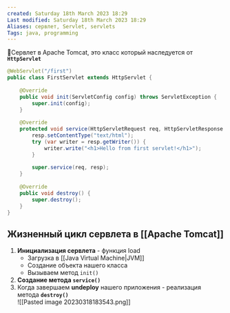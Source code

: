 ```yaml
---
created: Saturday 18th March 2023 18:29
Last modified: Saturday 18th March 2023 18:29
Aliases: сервлет, Servlet, servlets
Tags: java, programming
---
```



📌Сервлет в Apache Tomcat, это класс который наследуется от **`HttpServlet`** 
```java
@WebServlet("/first")  
public class FirstServlet extends HttpServlet {  
  
    @Override  
    public void init(ServletConfig config) throws ServletException {  
        super.init(config);  
    }  
  
    @Override  
    protected void service(HttpServletRequest req, HttpServletResponse resp) throws ServletException, IOException {  
        resp.setContentType("text/html");  
        try (var writer = resp.getWriter()) {  
            writer.write("<h1>Hello from first servlet!</h1>");  
        }  
  
        super.service(req, resp);  
    }  
  
    @Override  
    public void destroy() {  
        super.destroy();  
    }  
}
```


## Жизненный цикл сервлета в [[Apache Tomcat]]

1. **Инициализация сервлета** - функция load
	- Загрузка в [[Java Virtual Machine|JVM]]
	- Создание объекта нашего класса
	- Вызываем метод `init()`
2. **Создание метода `service()`**
3. Когда завершаем **undeploy** нашего приложения - реализация метода **`destroy()`**  
![[Pasted image 20230318183543.png]]


